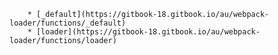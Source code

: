         * [_default](https://gitbook-18.gitbook.io/au/webpack-loader/functions/_default)
        * [loader](https://gitbook-18.gitbook.io/au/webpack-loader/functions/loader)
